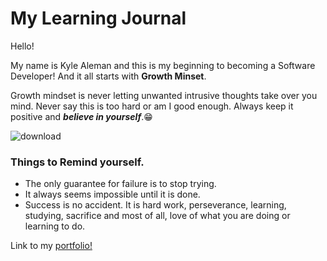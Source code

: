 # My Learning Journal

Hello! 

My name is Kyle Aleman and this is my beginning to becoming a Software Developer! And it all starts with **Growth Minset**. 

Growth mindset is never letting unwanted intrusive thoughts take over you mind. Never say this is too hard or am I good enough. Always keep it positive and **_believe in yourself_**.:grin:

![download](https://github.com/kaleman18/reading-notes/assets/147420762/7732e57e-6985-423f-8f92-d46650865b16)

### Things to Remind yourself.
- The only guarantee for failure is to stop trying.
- It always seems impossible until it is done.
- Success is no accident. It is hard work, perseverance, learning, studying, sacrifice and most of all, love of what you are doing or learning to do.

Link to my [portfolio!](https://github.com/kaleman18)
